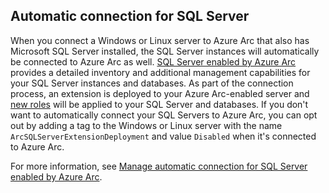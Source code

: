 ## Automatic connection for SQL Server

When you connect a Windows or Linux server to Azure Arc that also has Microsoft SQL Server installed, the SQL Server instances will automatically be connected to Azure Arc as well. [SQL Server enabled by Azure Arc](/sql/sql-server/azure-arc/overview) provides a detailed inventory and additional management capabilities for your SQL Server instances and databases. As part of the connection process, an extension is deployed to your Azure Arc-enabled server and [new roles](/sql/sql-server/azure-arc/permissions-granted-agent-extension) will be applied to your SQL Server and databases. If you don't want to automatically connect your SQL Servers to Azure Arc, you can opt out by adding a tag to the Windows or Linux server with the name `ArcSQLServerExtensionDeployment` and value `Disabled` when it's connected to Azure Arc.

For more information, see [Manage automatic connection for SQL Server enabled by Azure Arc](/sql/sql-server/azure-arc/manage-autodeploy).
